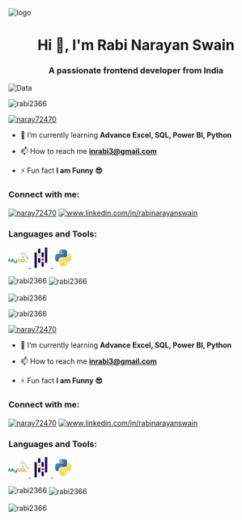 ![logo](https://github.com/Rabi2366/Rabi/blob/main/Blue%20and%20White%20Gradient%20Profile%20Data%20Analyst%20LinkedIn%20Article%20Cover%20Image.png)
<h1 align="center">Hi 👋, I'm Rabi Narayan Swain</h1>
<h3 align="center">A passionate frontend developer from India</h3>

<img aling="right" alt="Data" width="400" src="https://th.bing.com/th?id=OIP.VON9gHTrzeHZbHfXsqfzEAHaEq&w=315&h=198&c=8&rs=1&qlt=90&o=6&dpr=1.3&pid=3.1&rm=2">

<p align="left"> <img src="https://komarev.com/ghpvc/?username=rabi2366&label=Profile%20views&color=0e75b6&style=flat" alt="rabi2366" /> </p>

<p align="left"> <a href="https://twitter.com/naray72470" target="blank"><img src="https://img.shields.io/twitter/follow/naray72470?logo=twitter&style=for-the-badge" alt="naray72470" /></a> </p>

- 🌱 I’m currently learning **Advance Excel, SQL, Power BI, Python**

- 📫 How to reach me **inrabi3@gmail.com**

- ⚡ Fun fact **I am Funny 😎**

<h3 align="left">Connect with me:</h3>
<p align="left">
<a href="https://twitter.com/naray72470" target="blank"><img align="center" src="https://raw.githubusercontent.com/rahuldkjain/github-profile-readme-generator/master/src/images/icons/Social/twitter.svg" alt="naray72470" height="30" width="40" /></a>
<a href="https://linkedin.com/in/www.linkedin.com/in/rabinarayanswain" target="blank"><img align="center" src="https://raw.githubusercontent.com/rahuldkjain/github-profile-readme-generator/master/src/images/icons/Social/linked-in-alt.svg" alt="www.linkedin.com/in/rabinarayanswain" height="30" width="40" /></a>
</p>

<h3 align="left">Languages and Tools:</h3>
<p align="left"> <a href="https://www.mysql.com/" target="_blank" rel="noreferrer"> <img src="https://raw.githubusercontent.com/devicons/devicon/master/icons/mysql/mysql-original-wordmark.svg" alt="mysql" width="40" height="40"/> </a> <a href="https://pandas.pydata.org/" target="_blank" rel="noreferrer"> <img src="https://raw.githubusercontent.com/devicons/devicon/2ae2a900d2f041da66e950e4d48052658d850630/icons/pandas/pandas-original.svg" alt="pandas" width="40" height="40"/> </a> <a href="https://www.python.org" target="_blank" rel="noreferrer"> <img src="https://raw.githubusercontent.com/devicons/devicon/master/icons/python/python-original.svg" alt="python" width="40" height="40"/> </a> </p>

<p><img align="left" src="https://github-readme-stats.vercel.app/api/top-langs?username=rabi2366&show_icons=true&locale=en&layout=compact" alt="rabi2366" /></p>

<p>&nbsp;<img align="center" src="https://github-readme-stats.vercel.app/api?username=rabi2366&show_icons=true&locale=en" alt="rabi2366" /></p>

<p><img align="center" src="https://github-readme-streak-stats.herokuapp.com/?user=rabi2366&" alt="rabi2366" /></p> 

<p align="left"> <img src="https://komarev.com/ghpvc/?username=rabi2366&label=Profile%20views&color=0e75b6&style=flat" alt="rabi2366" /> </p>

<p align="left"> <a href="https://twitter.com/naray72470" target="blank"><img src="https://img.shields.io/twitter/follow/naray72470?logo=twitter&style=for-the-badge" alt="naray72470" /></a> </p>

- 🌱 I’m currently learning **Advance Excel, SQL, Power BI, Python**

- 📫 How to reach me **inrabi3@gmail.com**

- ⚡ Fun fact **I am Funny 😎**

<h3 align="left">Connect with me:</h3>
<p align="left">
<a href="https://twitter.com/naray72470" target="blank"><img align="center" src="https://raw.githubusercontent.com/rahuldkjain/github-profile-readme-generator/master/src/images/icons/Social/twitter.svg" alt="naray72470" height="30" width="40" /></a>
<a href="https://linkedin.com/in/www.linkedin.com/in/rabinarayanswain" target="blank"><img align="center" src="https://raw.githubusercontent.com/rahuldkjain/github-profile-readme-generator/master/src/images/icons/Social/linked-in-alt.svg" alt="www.linkedin.com/in/rabinarayanswain" height="30" width="40" /></a>
</p>

<h3 align="left">Languages and Tools:</h3>
<p align="left"> <a href="https://www.mysql.com/" target="_blank" rel="noreferrer"> <img src="https://raw.githubusercontent.com/devicons/devicon/master/icons/mysql/mysql-original-wordmark.svg" alt="mysql" width="40" height="40"/> </a> <a href="https://pandas.pydata.org/" target="_blank" rel="noreferrer"> <img src="https://raw.githubusercontent.com/devicons/devicon/2ae2a900d2f041da66e950e4d48052658d850630/icons/pandas/pandas-original.svg" alt="pandas" width="40" height="40"/> </a> <a href="https://www.python.org" target="_blank" rel="noreferrer"> <img src="https://raw.githubusercontent.com/devicons/devicon/master/icons/python/python-original.svg" alt="python" width="40" height="40"/> </a> </p>

<p><img align="left" src="https://github-readme-stats.vercel.app/api/top-langs?username=rabi2366&show_icons=true&locale=en&layout=compact" alt="rabi2366" /></p>

<p>&nbsp;<img align="center" src="https://github-readme-stats.vercel.app/api?username=rabi2366&show_icons=true&locale=en" alt="rabi2366" /></p>

<p><img align="center" src="https://github-readme-streak-stats.herokuapp.com/?user=rabi2366&" alt="rabi2366" /></p>
